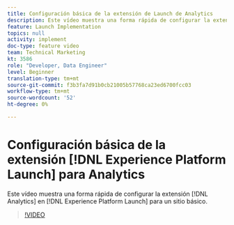 ```yaml
---
title: Configuración básica de la extensión de Launch de Analytics
description: Este vídeo muestra una forma rápida de configurar la extensión de Analytics en Launch para un sitio básico.
feature: Launch Implementation
topics: null
activity: implement
doc-type: feature video
team: Technical Marketing
kt: 3586
role: "Developer, Data Engineer"
level: Beginner
translation-type: tm+mt
source-git-commit: f3b3fa7d91b0cb21005b57768ca23ed6700fcc03
workflow-type: tm+mt
source-wordcount: '52'
ht-degree: 0%

---
```



# Configuración básica de la extensión [!DNL Experience Platform Launch] para Analytics

Este vídeo muestra una forma rápida de configurar la extensión [!DNL Analytics] en [!DNL Experience Platform Launch] para un sitio básico.

>[!VIDEO](https://video.tv.adobe.com/v/28751/?quality=12)
